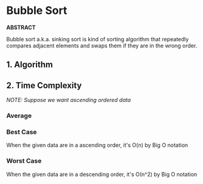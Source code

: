 # Bubble Sort   

**ABSTRACT**

Bubble sort a.k.a. sinking sort is kind of sorting algorithm that repeatedly compares adjacent elements and swaps them if they are in the wrong order.   

## 1. Algorithm   


## 2. Time Complexity   
_NOTE: Suppose we want ascending ordered data_

### Average
   
### Best Case
When the given data are in a ascending order, it's O(n) by Big O notation  

### Worst Case    
When the given data are in a descending order, it's О(n^2) by Big O notation     


